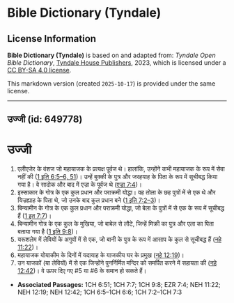 # Bible Dictionary (Tyndale)

## License Information

**Bible Dictionary (Tyndale)** is based on and adapted from: _Tyndale Open Bible Dictionary_, [Tyndale House Publishers](https://tyndaleopenresources.com/), 2023, which is licensed under a [CC BY-SA 4.0 license](https://creativecommons.org/licenses/by-sa/4.0/legalcode.en).

This markdown version (created `2025-10-17`) is provided under the same license.



--------------------------------

## उज्जी (id: 649778)

उज्जी
=====

1. एलीएजेर के वंशज जो महायाजक के प्रत्यक्ष पूर्वज थे। हालांकि, उन्होंने कभी महायाजक के रूप में सेवा नहीं की ([1 इति 6:5–6, 51](https://ref.ly/1Chr6:5-1Chr6:6,1Chr6:51))। उन्हें बुक्की के पुत्र और जरहयाह के पिता के रूप में सूचीबद्ध किया गया है। वे सादोक और बाद में एज्रा के पूर्वज थे ([एज्रा 7:4](https://ref.ly/Ezra7:4))।
2. इस्साकार के गोत्र के एक कुल प्रधान और पराक्रमी योद्धा। वह तोला के छह पुत्रों में से एक थे और यिज्रह्याह के पिता थे, जो उनके बाद कुल प्रधान बने ([1 इति 7:2–3](https://ref.ly/1Chr7:2-1Chr7:3))।
3. बिन्यामीन के गोत्र के एक कुल प्रधान और पराक्रमी योद्धा, जो बेला के पुत्रों में से एक के रूप में सूचीबद्ध हैं ([1 इत 7:7](https://ref.ly/1Chr7:7))।
4. बिन्यामीन गोत्र के एक कुल के मुखिया, जो बाबेल से लौटे, जिन्हें मिक्री का पुत्र और एला का पिता बताया गया है ([1 इति 9:8](https://ref.ly/1Chr9:8))।
5. यरूशलेम में लेवियों के अगुवों में से एक, जो बानी के पुत्र के रूप में आसाप के कुल से सूचीबद्ध हैं ([नहे 11:22](https://ref.ly/Neh11:22))।
6. महायाजक योयाकीम के दिनों में यदायाह के याजकीय घर के प्रमुख ([नहे 12:19](https://ref.ly/Neh12:19))।
7. उन याजकों (या लेवियों) में से एक जिन्होंने पुनर्निर्मित मन्दिर को समर्पित करने में सहायता की ([नहे 12:42](https://ref.ly/Neh12:42))। वे ऊपर दिए गए \#5 या \#6 के समान हो सकते हैं।

* **Associated Passages:** 1CH 6:51; 1CH 7:7; 1CH 9:8; EZR 7:4; NEH 11:22; NEH 12:19; NEH 12:42; 1CH 6:5–1CH 6:6; 1CH 7:2–1CH 7:3

